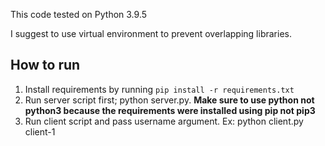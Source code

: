 This code tested on Python 3.9.5

I suggest to use virtual environment to prevent overlapping libraries.

## How to run
1. Install requirements by running `pip install -r requirements.txt`
2. Run server script first; python server.py. **Make sure to use python not python3 because the requirements were installed using pip not pip3**
3. Run client script and pass username argument. Ex: python client.py client-1
